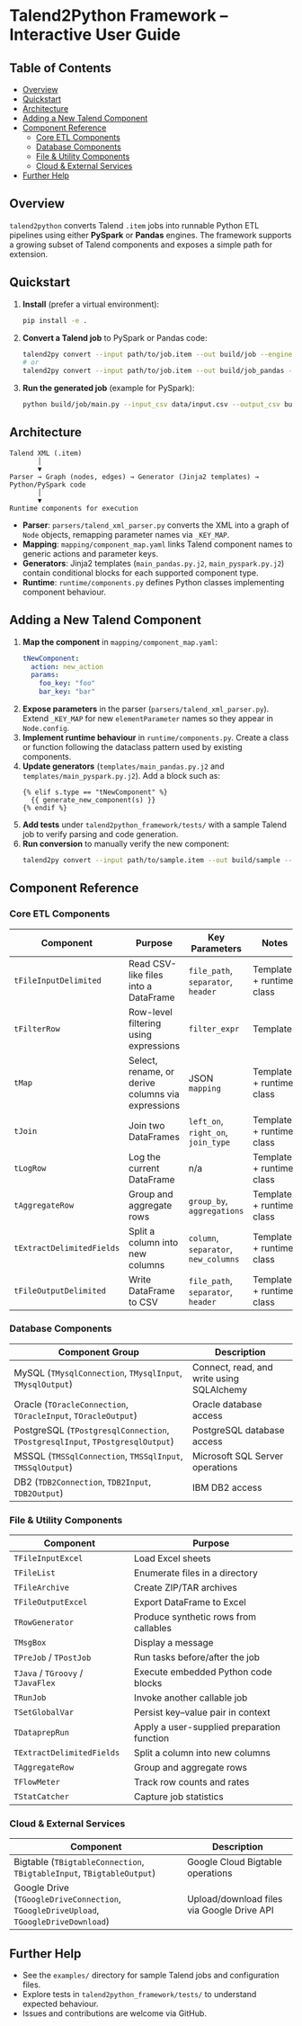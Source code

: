 # Talend2Python Framework – Interactive User Guide

## Table of Contents
- [Overview](#overview)
- [Quickstart](#quickstart)
- [Architecture](#architecture)
- [Adding a New Talend Component](#adding-a-new-talend-component)
- [Component Reference](#component-reference)
  - [Core ETL Components](#core-etl-components)
  - [Database Components](#database-components)
  - [File & Utility Components](#file--utility-components)
  - [Cloud & External Services](#cloud--external-services)
- [Further Help](#further-help)

## Overview
`talend2python` converts Talend `.item` jobs into runnable Python ETL pipelines using either **PySpark** or **Pandas** engines. The framework supports a growing subset of Talend components and exposes a simple path for extension.

## Quickstart
1. **Install** (prefer a virtual environment):
   ```bash
   pip install -e .
   ```
2. **Convert a Talend job** to PySpark or Pandas code:
   ```bash
   talend2py convert --input path/to/job.item --out build/job --engine pyspark
   # or
   talend2py convert --input path/to/job.item --out build/job_pandas --engine pandas
   ```
3. **Run the generated job** (example for PySpark):
   ```bash
   python build/job/main.py --input_csv data/input.csv --output_csv build/output.csv
   ```

## Architecture
```
Talend XML (.item)
       │
       ▼
Parser → Graph (nodes, edges) → Generator (Jinja2 templates) → Python/PySpark code
       │
       ▼
Runtime components for execution
```
- **Parser**: `parsers/talend_xml_parser.py` converts the XML into a graph of `Node` objects, remapping parameter names via `_KEY_MAP`.
- **Mapping**: `mapping/component_map.yaml` links Talend component names to generic actions and parameter keys.
- **Generators**: Jinja2 templates (`main_pandas.py.j2`, `main_pyspark.py.j2`) contain conditional blocks for each supported component type.
- **Runtime**: `runtime/components.py` defines Python classes implementing component behaviour.

## Adding a New Talend Component
1. **Map the component** in `mapping/component_map.yaml`:
   ```yaml
   tNewComponent:
     action: new_action
     params:
       foo_key: "foo"
       bar_key: "bar"
   ```
2. **Expose parameters** in the parser (`parsers/talend_xml_parser.py`). Extend `_KEY_MAP` for new `elementParameter` names so they appear in `Node.config`.
3. **Implement runtime behaviour** in `runtime/components.py`. Create a class or function following the dataclass pattern used by existing components.
4. **Update generators** (`templates/main_pandas.py.j2` and `templates/main_pyspark.py.j2`). Add a block such as:
   ```jinja
   {% elif s.type == "tNewComponent" %}
     {{ generate_new_component(s) }}
   {% endif %}
   ```
5. **Add tests** under `talend2python_framework/tests/` with a sample Talend job to verify parsing and code generation.
6. **Run conversion** to manually verify the new component:
   ```bash
   talend2py convert --input path/to/sample.item --out build/sample --engine pyspark
   ```

## Component Reference
### Core ETL Components
| Component | Purpose | Key Parameters | Notes |
|-----------|---------|----------------|-------|
| `tFileInputDelimited` | Read CSV-like files into a DataFrame | `file_path`, `separator`, `header` | Template + runtime class |
| `tFilterRow` | Row-level filtering using expressions | `filter_expr` | Templates |
| `tMap` | Select, rename, or derive columns via expressions | JSON `mapping` | Templates + runtime class |
| `tJoin` | Join two DataFrames | `left_on`, `right_on`, `join_type` | Templates + runtime class |
| `tLogRow` | Log the current DataFrame | n/a | Templates + runtime class |
| `tAggregateRow` | Group and aggregate rows | `group_by`, `aggregations` | Templates + runtime class |
| `tExtractDelimitedFields` | Split a column into new columns | `column`, `separator`, `new_columns` | Templates + runtime class |
| `tFileOutputDelimited` | Write DataFrame to CSV | `file_path`, `separator`, `header` | Templates + runtime class |

### Database Components
| Component Group | Description |
|-----------------|-------------|
| MySQL (`TMysqlConnection`, `TMysqlInput`, `TMysqlOutput`) | Connect, read, and write using SQLAlchemy |
| Oracle (`TOracleConnection`, `TOracleInput`, `TOracleOutput`) | Oracle database access |
| PostgreSQL (`TPostgresqlConnection`, `TPostgresqlInput`, `TPostgresqlOutput`) | PostgreSQL database access |
| MSSQL (`TMSSqlConnection`, `TMSSqlInput`, `TMSSqlOutput`) | Microsoft SQL Server operations |
| DB2 (`TDB2Connection`, `TDB2Input`, `TDB2Output`) | IBM DB2 access |

### File & Utility Components
| Component | Purpose |
|-----------|---------|
| `TFileInputExcel` | Load Excel sheets |
| `TFileList` | Enumerate files in a directory |
| `TFileArchive` | Create ZIP/TAR archives |
| `TFileOutputExcel` | Export DataFrame to Excel |
| `TRowGenerator` | Produce synthetic rows from callables |
| `TMsgBox` | Display a message |
| `TPreJob` / `TPostJob` | Run tasks before/after the job |
| `TJava` / `TGroovy` / `TJavaFlex` | Execute embedded Python code blocks |
| `TRunJob` | Invoke another callable job |
| `TSetGlobalVar` | Persist key–value pair in context |
| `TDataprepRun` | Apply a user-supplied preparation function |
| `TExtractDelimitedFields` | Split a column into new columns |
| `TAggregateRow` | Group and aggregate rows |
| `TFlowMeter` | Track row counts and rates |
| `TStatCatcher` | Capture job statistics |

### Cloud & External Services
| Component | Description |
|-----------|-------------|
| Bigtable (`TBigtableConnection`, `TBigtableInput`, `TBigtableOutput`) | Google Cloud Bigtable operations |
| Google Drive (`TGoogleDriveConnection`, `TGoogleDriveUpload`, `TGoogleDriveDownload`) | Upload/download files via Google Drive API |

## Further Help
- See the `examples/` directory for sample Talend jobs and configuration files.
- Explore tests in `talend2python_framework/tests/` to understand expected behaviour.
- Issues and contributions are welcome via GitHub.

